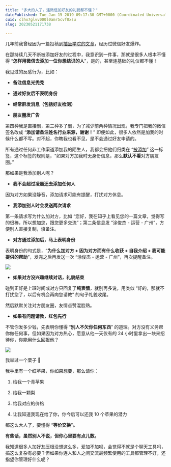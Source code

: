 ```yaml
---
title: "多大的人了，连微信加好友的礼貌都不懂？"
datePublished: Tue Jan 15 2019 09:17:30 GMT+0000 (Coordinated Universal Time)
cuid: clhx7glvv000l0amr5cvf0xsu
slug: 20230521171738

---
```


几年前我曾经因为一篇投稿到[插坐学院的文章](https://mp.weixin.qq.com/s?__biz=MzAwNzEzNzU0Ng==&mid=2649585632&idx=1&sn=1ed1fec961e1e014500ae623d830ff1b&scene=21#wechat_redirect)，经历过微信好友爆炸。

在那持续几天不断被添加好友的过程中，我意识到一件事，那就是很多人根本不懂得 “**怎样用微信去添加一位你想结识的人**”，是的，甚至连基础的礼仪都不懂！

我见过的反感行为，比如：

* **备注信息光秃秃**
    
* **通过好友后不表明身份**
    
* **经常群发消息（包括好友检测）**
    
* **朋友圈发广告**
    

第四种我是直接删，第三种多了删，为了减少前两种情况出现，我专门把我的微信签名改成 “**添加请备注姓名行业来源，谢谢！**” 即便如此，很多人依然是加我的时候什么都不写。对不起，你瞎我也看不见，是不会通过好友申请的。

所有通过任何非工作渠道添加我的陌生人，我都会把他们归类在 “[被添加](http://mp.weixin.qq.com/s?__biz=MzI3MzU5MDA1OQ==&mid=2247484754&idx=1&sn=0ea6e543dadfd3f4d2dd0afcfb0a57fe&chksm=eb21b716dc563e0097c6acbf94e3bed6c128ea6315f5f52105509e4e515c078495e1af82d12e&scene=21#wechat_redirect)” 这一标签，这个标签的规则是，“如果对方加我时无身份信息，那么**默认不看**对方朋友圈。”

那如果是我添加别人呢？

* **我不会超过凌晨还去添加任何人**
    

因为对方如果没静音，添加请求可能有提醒，打扰对方休息。

* **我添加别人时会发送两次请求**
    

第一条请求写为什么加对方，比如 “您好，我在知乎上看见您的一篇文章，觉得写的很棒，所以想加您，跟您更多交流”；第二条信息发 “涂俊杰 - 运营 - 广州”，方便别人直接复制，填备注。

* **对方通过添加后，马上表明身份**
    

表明身份的句式是，“**为什么加对方 + 因为对方而有什么收获 + 自我介绍 + 我可能提供的帮助**”，发完之后再发送一次 “涂俊杰 - 运营 - 广州”，再次提醒备注。

![](url)

* **如果对方没兴趣继续对话，礼貌结束**
    

碰到正好是上班时间或对方只回复了**纯表情**，就别再多说，用类似 “好的，那就不打扰您了，以后有机会再向您请教” 的句子礼貌收尾。

然后默默关注对方朋友圈，友情点赞混脸熟。

* **如果有问题请教，红包先行**
    

不管你发多少钱，先表明你懂得 “**别人不欠你任何东西**” 的道理。对方没有义务帮你做任何事，但如果因为对方热心，愿意从他一天仅有的 24 小时里拿出一块来招待你，你能用什么回报他？

![](url)

我举过一个栗子 🌰

我手里有一个红苹果，你如果想要，那么请你：

1. 给我一个青苹果
    
2. 给我一颗梨
    
3. 给我对应的价格
    
4. 让我知道我现在给了你，你今后可以还我 10 个苹果的潜力
    

都这么大人了，要懂得 “**等价交换**”**。**

**有些话，虽然别人不说，但你心里要有点儿数。**

我知道很多人加好友压根没想这么多，爱加不加呗，会觉得不就是个聊天工具吗，搞这么复杂有必要？但如果你连人和人之间交流最频繁使用的工具都管理不好，还指望你管理好什么呢？